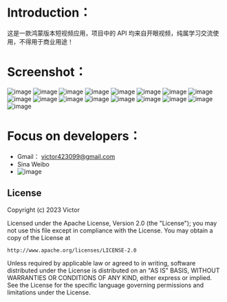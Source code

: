 # Introduction：
这是一款鸿蒙版本短视频应用，项目中的 API 均来自开眼视频，纯属学习交流使用，不得用于商业用途！

# Screenshot：
![image](https://s2.loli.net/2023/03/08/5obYDlgkL2Gyt1V.png)
![image](https://s2.loli.net/2023/03/15/PYqnS5c9iy4V2lw.png)
![image](https://s2.loli.net/2023/03/15/2e57BurdPDZf1Yw.png)
![image](https://s2.loli.net/2023/03/15/M6mrucyDBizs4hl.png)
![image](https://s2.loli.net/2023/03/15/pMWItl9P2SCQAXV.png)
![image](https://s2.loli.net/2023/03/15/RgdGaLK1EBZwDlz.png)
![image](https://s2.loli.net/2023/03/15/SJ1nlOovDxfRzTq.png)
![image](https://s2.loli.net/2023/03/15/8O1hxGuX5fWdZeq.png)
![image](https://s2.loli.net/2023/03/15/DTWdyCcBgf26quj.png)
![image](https://s2.loli.net/2023/03/15/docEFDCtj9IiU5p.png)
![image](https://s2.loli.net/2023/03/15/WyxPSD9UcNtCJfI.png)
![image](https://s2.loli.net/2023/03/15/c4wzgWDA6Fq31dK.png)
![image](https://s2.loli.net/2023/03/15/xPfBorMV38IbdSy.png)
![image](https://s2.loli.net/2023/03/15/hJv3wLr2tgWxyU9.png)
![image](https://s2.loli.net/2023/03/15/moNYyHVC8bvBdqj.png)
![image](https://s2.loli.net/2023/03/15/MY2kQXAJcvFrqL9.png)
![image](https://s2.loli.net/2023/03/15/3NiWvKAnsbBm9yQ.png)

# Focus on developers：
- Gmail： victor423099@gmail.com
- Sina Weibo
- ![image](https://s2.loli.net/2023/03/08/OYLFCSr4h2NnIk3.jpg)

## License

Copyright (c) 2023 Victor

Licensed under the Apache License, Version 2.0 (the "License");
you may not use this file except in compliance with the License.
You may obtain a copy of the License at

    http://www.apache.org/licenses/LICENSE-2.0

Unless required by applicable law or agreed to in writing, software
distributed under the License is distributed on an "AS IS" BASIS,
WITHOUT WARRANTIES OR CONDITIONS OF ANY KIND, either express or implied.
See the License for the specific language governing permissions and
limitations under the License.

